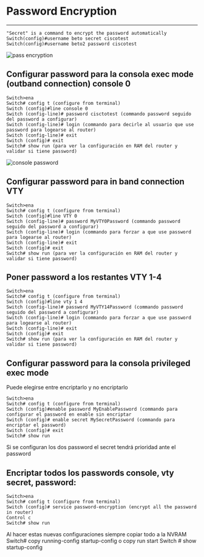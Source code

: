 # Password Encryption
***
```
"Secret" is a command to encrypt the password automatically
Switch(config)#username beto secret ciscotest
Switch(config)#username beto2 password ciscotest
```


![pass encryption](https://github.com/btock/Cisco-network-tips/assets/14008255/35749b28-be13-4887-b6f5-4fa674c1695b)




## Configurar password para la consola exec mode (outband connection) console 0
```
Switch>ena
Switch# config t (configure from terminal)
Switch (config)#line console 0
Switch (config-line)# password cisctotest (commando password seguido del password a configurar)
Switch (config-line)# login (commando para decirle al usuario que use password para logearse al router)
Switch (config-line)# exit
Switch (config)# exit
Switch# show run (para ver la configuración en RAM del router y validar si tiene password)
```
 ![console password](https://github.com/btock/Cisco-network-tips/assets/14008255/be0bae41-d8ca-4690-8b62-55c04708e151)

 
## Configurar password para in band connection VTY
```
Switch>ena
Switch# config t (configure from terminal)
Switch (config)#line VTY 0
Switch (config-line)# password MyVTY0Password (commando password seguido del password a configurar)
Switch (config-line)# login (commando para forzar a que use password para logearse al router)
Switch (config-line)# exit
Switch (config)# exit
Switch# show run (para ver la configuración en RAM del router y validar si tiene password)
```

 

## Poner password a los restantes VTY 1-4
```
Switch>ena
Switch# config t (configure from terminal)
Switch (config)#line vty 1 4
Switch (config-line)# password MyVTY14Password (commando password seguido del password a configurar)
Switch (config-line)# login (commando para forzar a que use password para logearse al router)
Switch (config-line)# exit
Switch (config)# exit
Switch# show run (para ver la configuración en RAM del router y validar si tiene password)
```
 
## Configurar password para la consola privileged exec mode 
Puede elegirse entre encriptarlo y no encriptarlo
```
Switch>ena
Switch# config t (configure from terminal)
Switch (config)#enable password MyEnablePassword (commando para configurar el password en enable sin encriptar
Switch (config)# enable secret MySecretPassword (commando para encriptar el password)
Switch (config)# exit
Switch# show run
```
 
Si se configuran los dos password el secret tendrá prioridad ante el password

## Encriptar todos los passwords console, vty secret, password:
```
Switch>ena
Switch# config t (configure from terminal)
Switch (config)# service password-encryption (encrypt all the password in router)
Control c
Switch# show run
```
 
 
Al hacer estas nuevas configuraciones siempre copiar todo a la NVRAM
Switch# copy running-config startup-config o copy run start
Switch # show startup-config

